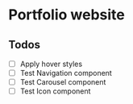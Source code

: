 # Portfolio website

## Todos

- [ ] Apply hover styles
- [ ] Test Navigation component
- [ ] Test Carousel component
- [ ] Test Icon component
